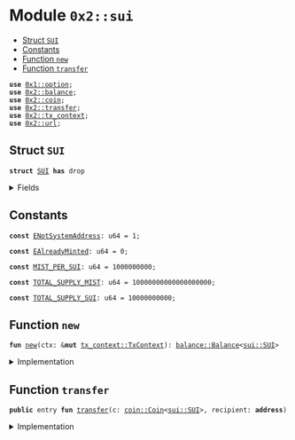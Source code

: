 
<a name="0x2_sui"></a>

# Module `0x2::sui`



-  [Struct `SUI`](#0x2_sui_SUI)
-  [Constants](#@Constants_0)
-  [Function `new`](#0x2_sui_new)
-  [Function `transfer`](#0x2_sui_transfer)


<pre><code><b>use</b> <a href="../../dependencies/move-stdlib/option.md#0x1_option">0x1::option</a>;
<b>use</b> <a href="../../dependencies/sui-framework/balance.md#0x2_balance">0x2::balance</a>;
<b>use</b> <a href="../../dependencies/sui-framework/coin.md#0x2_coin">0x2::coin</a>;
<b>use</b> <a href="../../dependencies/sui-framework/transfer.md#0x2_transfer">0x2::transfer</a>;
<b>use</b> <a href="../../dependencies/sui-framework/tx_context.md#0x2_tx_context">0x2::tx_context</a>;
<b>use</b> <a href="../../dependencies/sui-framework/url.md#0x2_url">0x2::url</a>;
</code></pre>



<a name="0x2_sui_SUI"></a>

## Struct `SUI`



<pre><code><b>struct</b> <a href="../../dependencies/sui-framework/sui.md#0x2_sui_SUI">SUI</a> <b>has</b> drop
</code></pre>



<details>
<summary>Fields</summary>


<dl>
<dt>
<code>dummy_field: bool</code>
</dt>
<dd>

</dd>
</dl>


</details>

<a name="@Constants_0"></a>

## Constants


<a name="0x2_sui_ENotSystemAddress"></a>



<pre><code><b>const</b> <a href="../../dependencies/sui-framework/sui.md#0x2_sui_ENotSystemAddress">ENotSystemAddress</a>: u64 = 1;
</code></pre>



<a name="0x2_sui_EAlreadyMinted"></a>



<pre><code><b>const</b> <a href="../../dependencies/sui-framework/sui.md#0x2_sui_EAlreadyMinted">EAlreadyMinted</a>: u64 = 0;
</code></pre>



<a name="0x2_sui_MIST_PER_SUI"></a>



<pre><code><b>const</b> <a href="../../dependencies/sui-framework/sui.md#0x2_sui_MIST_PER_SUI">MIST_PER_SUI</a>: u64 = 1000000000;
</code></pre>



<a name="0x2_sui_TOTAL_SUPPLY_MIST"></a>



<pre><code><b>const</b> <a href="../../dependencies/sui-framework/sui.md#0x2_sui_TOTAL_SUPPLY_MIST">TOTAL_SUPPLY_MIST</a>: u64 = 10000000000000000000;
</code></pre>



<a name="0x2_sui_TOTAL_SUPPLY_SUI"></a>



<pre><code><b>const</b> <a href="../../dependencies/sui-framework/sui.md#0x2_sui_TOTAL_SUPPLY_SUI">TOTAL_SUPPLY_SUI</a>: u64 = 10000000000;
</code></pre>



<a name="0x2_sui_new"></a>

## Function `new`



<pre><code><b>fun</b> <a href="../../dependencies/sui-framework/sui.md#0x2_sui_new">new</a>(ctx: &<b>mut</b> <a href="../../dependencies/sui-framework/tx_context.md#0x2_tx_context_TxContext">tx_context::TxContext</a>): <a href="../../dependencies/sui-framework/balance.md#0x2_balance_Balance">balance::Balance</a>&lt;<a href="../../dependencies/sui-framework/sui.md#0x2_sui_SUI">sui::SUI</a>&gt;
</code></pre>



<details>
<summary>Implementation</summary>


<pre><code><b>fun</b> <a href="../../dependencies/sui-framework/sui.md#0x2_sui_new">new</a>(ctx: &<b>mut</b> TxContext): Balance&lt;<a href="../../dependencies/sui-framework/sui.md#0x2_sui_SUI">SUI</a>&gt; {
    <b>assert</b>!(<a href="../../dependencies/sui-framework/tx_context.md#0x2_tx_context_sender">tx_context::sender</a>(ctx) == @0x0, <a href="../../dependencies/sui-framework/sui.md#0x2_sui_ENotSystemAddress">ENotSystemAddress</a>);
    <b>assert</b>!(<a href="../../dependencies/sui-framework/tx_context.md#0x2_tx_context_epoch">tx_context::epoch</a>(ctx) == 0, <a href="../../dependencies/sui-framework/sui.md#0x2_sui_EAlreadyMinted">EAlreadyMinted</a>);

    <b>let</b> (<a href="../../treasury.md#0xb_treasury">treasury</a>, metadata) = <a href="../../dependencies/sui-framework/coin.md#0x2_coin_create_currency">coin::create_currency</a>(
        <a href="../../dependencies/sui-framework/sui.md#0x2_sui_SUI">SUI</a> {},
        9,
        b"<a href="../../dependencies/sui-framework/sui.md#0x2_sui_SUI">SUI</a>",
        b"Sui",
        // TODO: add appropriate description and logo <a href="../../dependencies/sui-framework/url.md#0x2_url">url</a>
        b"",
        <a href="../../dependencies/move-stdlib/option.md#0x1_option_none">option::none</a>(),
        ctx
    );
    <a href="../../dependencies/sui-framework/transfer.md#0x2_transfer_public_freeze_object">transfer::public_freeze_object</a>(metadata);
    <b>let</b> supply = <a href="../../dependencies/sui-framework/coin.md#0x2_coin_treasury_into_supply">coin::treasury_into_supply</a>(<a href="../../treasury.md#0xb_treasury">treasury</a>);
    <b>let</b> total_sui = <a href="../../dependencies/sui-framework/balance.md#0x2_balance_increase_supply">balance::increase_supply</a>(&<b>mut</b> supply, <a href="../../dependencies/sui-framework/sui.md#0x2_sui_TOTAL_SUPPLY_MIST">TOTAL_SUPPLY_MIST</a>);
    <a href="../../dependencies/sui-framework/balance.md#0x2_balance_destroy_supply">balance::destroy_supply</a>(supply);
    total_sui
}
</code></pre>



</details>

<a name="0x2_sui_transfer"></a>

## Function `transfer`



<pre><code><b>public</b> entry <b>fun</b> <a href="../../dependencies/sui-framework/transfer.md#0x2_transfer">transfer</a>(c: <a href="../../dependencies/sui-framework/coin.md#0x2_coin_Coin">coin::Coin</a>&lt;<a href="../../dependencies/sui-framework/sui.md#0x2_sui_SUI">sui::SUI</a>&gt;, recipient: <b>address</b>)
</code></pre>



<details>
<summary>Implementation</summary>


<pre><code><b>public</b> entry <b>fun</b> <a href="../../dependencies/sui-framework/transfer.md#0x2_transfer">transfer</a>(c: <a href="../../dependencies/sui-framework/coin.md#0x2_coin_Coin">coin::Coin</a>&lt;<a href="../../dependencies/sui-framework/sui.md#0x2_sui_SUI">SUI</a>&gt;, recipient: <b>address</b>) {
    <a href="../../dependencies/sui-framework/transfer.md#0x2_transfer_public_transfer">transfer::public_transfer</a>(c, recipient)
}
</code></pre>



</details>
